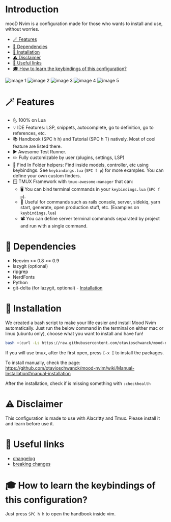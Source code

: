 # Introduction

mooD Nvim is a configuration made for those who wants to install and use, without worries.

<!--toc:start-->
- [🪄 Features](#🪄-features)
- [📃 Dependencies](#📃-dependencies)
- [💾 Installation](#💾-installation)
- [⚠️ Disclaimer](#️-disclaimer)
- [🔗 Useful links](#🔗-useful-links)
- [🎓 How to learn the keybindings of this configuration?](#🎓-how-to-learn-the-keybindings-of-this-configuration)
<!--toc:end-->

![image 1](https://i.imgur.com/F1MyQaW.png)
![image 2](https://i.imgur.com/DMY7vkg.png)
![image 3](https://i.imgur.com/GethXfM.png)
![image 4](https://i.imgur.com/SXsMcbn.png)
![image 5](https://i.imgur.com/BOKdr05.png)

# 🪄 Features

- 🌜 100% on Lua
- 💡 IDE Features: LSP, snippets, autocomplete, go to definition, go to references, etc.
- 📚 Handbook (SPC h h) and Tutorial (SPC h T) natively.  Most of cool feature are listed there.
- ▶️ Awesome Test Runner.
- ✏️ Fully customizable by user (plugins, settings, LSP)
- 🔎 Find In Folder helpers: Find inside models, controller, etc using keybindngs. See `keybindings.lua` (`SPC f p`) for more examples. You can define your own custom finders.
- 🪟 TMUX Framework with `tmux-awesome-manager` that can:
  - 🖥️ You can bind terminal commands in your `keybindings.lua` (`SPC f p`).
  - 🚃 Useful for commands such as rails console, server, sidekiq, yarn start, generate, open production stuff, etc. (Examples on `keybindings.lua`)
  - 📽️ You can define server terminal commands separated by project and run with a single command.

# 📃 Dependencies

- Neovim >= 0.8 <= 0.9
- lazygit (optional)
- ripgrep
- NerdFonts
- Python
- git-delta (for lazygit, optional) - [Installation](https://dandavison.github.io/delta/installation.html)

# 💾 Installation

We created a bash script to make your life easier and install Mood Nvim automatically.
Just run the below command in the terminal on either mac or linux (ubuntu only), choose what you want to install and have fun!

```sh
bash <(curl -Ls https://raw.githubusercontent.com/otavioschwanck/mood-nvim/main/bin/mood-installer.sh)
```
If you will use tmux, after the first open, press `C-x I` to install the packages.

To install manually, check the page: https://github.com/otavioschwanck/mood-nvim/wiki/Manual-Installation#manual-installation

After the installation, check if is missing something with `:checkhealth`

# ⚠️ Disclaimer

This configuration is made to use with Alacritty and Tmux.  Please install it and learn before use it.

# 🔗 Useful links

- [changelog](https://github.com/otavioschwanck/mood-nvim/wiki/Changelog) 
- [breaking changes](https://github.com/otavioschwanck/mood-nvim/wiki/Breaking-Changes) 

# 🎓 How to learn the keybindings of this configuration?

Just press `SPC h h` to open the handbook inside vim.
